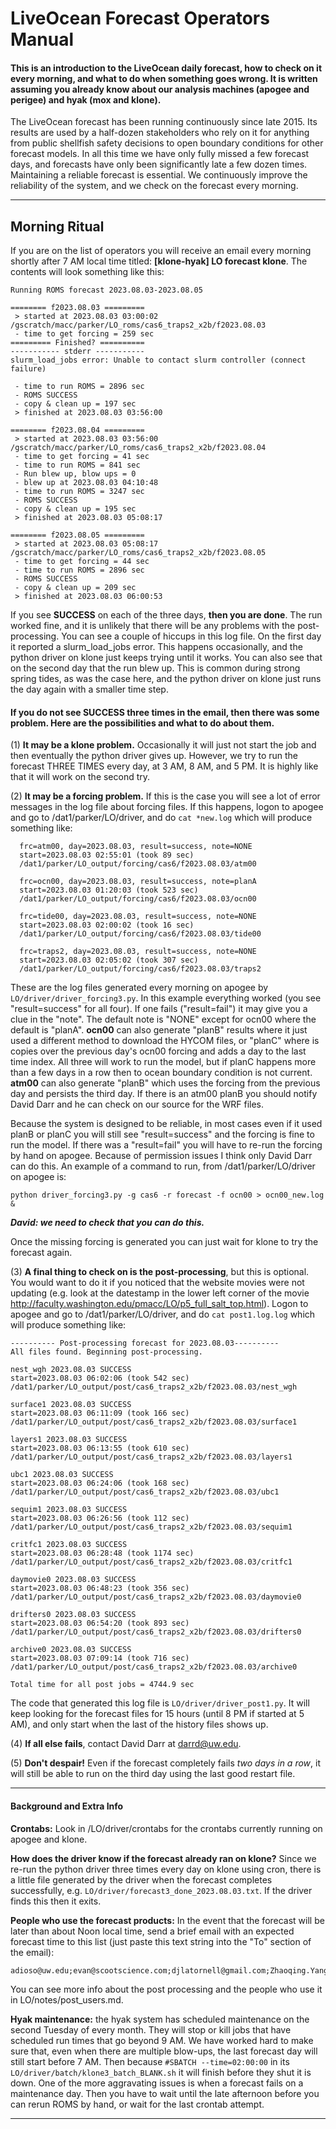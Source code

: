 # LiveOcean Forecast Operators Manual

#### This is an introduction to the LiveOcean daily forecast, how to check on it every morning, and what to do when something goes wrong. It is written assuming you already know about our analysis machines (apogee and perigee) and hyak (mox and klone).

The LiveOcean forecast has been running continuously since late 2015. Its results are used by a half-dozen stakeholders who rely on it for anything from public shellfish safety decisions to open boundary conditions for other forecast models. In all this time we have only fully missed a few forecast days, and forecasts have only been significantly late a few dozen times. Maintaining a reliable forecast is essential. We continuously improve the reliability of the system, and we check on the forecast every morning.

---

## Morning Ritual

If you are on the list of operators you will receive an email every morning shortly after 7 AM local time titled: **[klone-hyak] LO forecast klone**. The contents will look something like this:
```
Running ROMS forecast 2023.08.03-2023.08.05

======== f2023.08.03 =========
 > started at 2023.08.03 03:00:02
/gscratch/macc/parker/LO_roms/cas6_traps2_x2b/f2023.08.03
 - time to get forcing = 259 sec
========= Finished? ==========
----------- stderr -----------
slurm_load_jobs error: Unable to contact slurm controller (connect failure)

 - time to run ROMS = 2896 sec
 - ROMS SUCCESS
 - copy & clean up = 197 sec
 > finished at 2023.08.03 03:56:00

======== f2023.08.04 =========
 > started at 2023.08.03 03:56:00
/gscratch/macc/parker/LO_roms/cas6_traps2_x2b/f2023.08.04
 - time to get forcing = 41 sec
 - time to run ROMS = 841 sec
 - Run blew up, blow ups = 0
 - blew up at 2023.08.03 04:10:48
 - time to run ROMS = 3247 sec
 - ROMS SUCCESS
 - copy & clean up = 195 sec
 > finished at 2023.08.03 05:08:17

======== f2023.08.05 =========
 > started at 2023.08.03 05:08:17
/gscratch/macc/parker/LO_roms/cas6_traps2_x2b/f2023.08.05
 - time to get forcing = 44 sec
 - time to run ROMS = 2896 sec
 - ROMS SUCCESS
 - copy & clean up = 209 sec
 > finished at 2023.08.03 06:00:53
```
If you see **SUCCESS** on each of the three days, **then you are done**. The run worked fine, and it is unlikely that there will be any problems with the post-processing. You can see a couple of hiccups in this log file. On the first day it reported a slurm_load_jobs error. This happens occasionally, and the python driver on klone just keeps trying until it works. You can also see that on the second day that the run blew up. This is common during strong spring tides, as was the case here, and the python driver on klone just runs the day again with a smaller time step.

#### If you do not see SUCCESS three times in the email, then there was some problem. Here are the possibilities and what to do about them.

(1) **It may be a klone problem.** Occasionally it will just not start the job and then eventually the python driver gives up. However, we try to run the forecast THREE TIMES every day, at 3 AM, 8 AM, and 5 PM. It is highly like that it will work on the second try.

(2) **It may be a forcing problem.** If this is the case you will see a lot of error messages in the log file about forcing files. If this happens, logon to apogee and go to /dat1/parker/LO/driver, and do  `cat *new.log` which will produce something like:
```
  frc=atm00, day=2023.08.03, result=success, note=NONE
  start=2023.08.03 02:55:01 (took 89 sec)
  /dat1/parker/LO_output/forcing/cas6/f2023.08.03/atm00

  frc=ocn00, day=2023.08.03, result=success, note=planA
  start=2023.08.03 01:20:03 (took 523 sec)
  /dat1/parker/LO_output/forcing/cas6/f2023.08.03/ocn00

  frc=tide00, day=2023.08.03, result=success, note=NONE
  start=2023.08.03 02:00:02 (took 16 sec)
  /dat1/parker/LO_output/forcing/cas6/f2023.08.03/tide00

  frc=traps2, day=2023.08.03, result=success, note=NONE
  start=2023.08.03 02:05:02 (took 307 sec)
  /dat1/parker/LO_output/forcing/cas6/f2023.08.03/traps2
```
These are the log files generated every morning on apogee by `LO/driver/driver_forcing3.py`. In this example everything worked (you see "result=success" for all four). If one fails ("result=fail") it may give you a clue in the "note". The default note is "NONE" except for ocn00 where the default is "planA". **ocn00** can also generate "planB" results where it just used a different method to download the HYCOM files, or "planC" where is copies over the previous day's ocn00 forcing and adds a day to the last time index. All three will work to run the model, but if planC happens more than a few days in a row then to ocean boundary condition is not current. **atm00** can also generate "planB" which uses the forcing from the previous day and persists the third day. If there is an atm00 planB you should notify David Darr and he can check on our source for the WRF files.

Because the system is designed to be reliable, in most cases even if it used planB or planC you will still see "result=success" and the forcing is fine to run the model. If there was a "result=fail" you will have to re-run the forcing by hand on apogee. Because of permission issues I think only David Darr can do this. An example of a command to run, from /dat1/parker/LO/driver on apogee is:
```
python driver_forcing3.py -g cas6 -r forecast -f ocn00 > ocn00_new.log &
```
_**David: we need to check that you can do this.**_

Once the missing forcing is generated you can just wait for klone to try the forecast again.

(3) **A final thing to check on is the post-processing**, but this is optional. You would want to do it if you noticed that the website movies were not updating (e.g. look at the datestamp in the lower left corner of the movie http://faculty.washington.edu/pmacc/LO/p5_full_salt_top.html). Logon to apogee and go to /dat1/parker/LO/driver, and do  `cat post1.log.log` which will produce something like:
```
---------- Post-processing forecast for 2023.08.03----------
All files found. Beginning post-processing.

nest_wgh 2023.08.03 SUCCESS
start=2023.08.03 06:02:06 (took 542 sec)
/dat1/parker/LO_output/post/cas6_traps2_x2b/f2023.08.03/nest_wgh

surface1 2023.08.03 SUCCESS
start=2023.08.03 06:11:09 (took 166 sec)
/dat1/parker/LO_output/post/cas6_traps2_x2b/f2023.08.03/surface1

layers1 2023.08.03 SUCCESS
start=2023.08.03 06:13:55 (took 610 sec)
/dat1/parker/LO_output/post/cas6_traps2_x2b/f2023.08.03/layers1

ubc1 2023.08.03 SUCCESS
start=2023.08.03 06:24:06 (took 168 sec)
/dat1/parker/LO_output/post/cas6_traps2_x2b/f2023.08.03/ubc1

sequim1 2023.08.03 SUCCESS
start=2023.08.03 06:26:56 (took 112 sec)
/dat1/parker/LO_output/post/cas6_traps2_x2b/f2023.08.03/sequim1

critfc1 2023.08.03 SUCCESS
start=2023.08.03 06:28:48 (took 1174 sec)
/dat1/parker/LO_output/post/cas6_traps2_x2b/f2023.08.03/critfc1

daymovie0 2023.08.03 SUCCESS
start=2023.08.03 06:48:23 (took 356 sec)
/dat1/parker/LO_output/post/cas6_traps2_x2b/f2023.08.03/daymovie0

drifters0 2023.08.03 SUCCESS
start=2023.08.03 06:54:20 (took 893 sec)
/dat1/parker/LO_output/post/cas6_traps2_x2b/f2023.08.03/drifters0

archive0 2023.08.03 SUCCESS
start=2023.08.03 07:09:14 (took 716 sec)
/dat1/parker/LO_output/post/cas6_traps2_x2b/f2023.08.03/archive0

Total time for all post jobs = 4744.9 sec
```
The code that generated this log file is `LO/driver/driver_post1.py`. It will keep looking for the forecast files for 15 hours (until 8 PM if started at 5 AM), and only start when the last of the history files shows up.

(4) **If all else fails**, contact David Darr at darrd@uw.edu.

(5) **Don't despair!** Even if the forecast completely fails _two days in a row_, it will still be able to run on the third day using the last good restart file.

---

#### Background and Extra Info

**Crontabs:** Look in /LO/driver/crontabs for the crontabs currently running on apogee and klone.

**How does the driver know if the forecast already ran on klone?** Since we re-run the python driver three times every day on klone using cron, there is a little file generated by the driver when the forecast completes successfully, e.g. `LO/driver/forecast3_done_2023.08.03.txt`. If the driver finds this then it exits.

**People who use the forecast products:** In the event that the forecast will be later than about Noon local time, send a brief email with an expected forecast time to this list (just paste this text string into the "To" section of the email):
```
adioso@uw.edu;evan@scootscience.com;djlatornell@gmail.com;Zhaoqing.Yang@pnnl.gov;cseaton@critfc.org;ryan.mccabe@noaa.gov;harpers@uw.edu;p.maccready@gmail.com
```
You can see more info about the post processing and the people who use it in LO/notes/post_users.md.

**Hyak maintenance:** the hyak system has scheduled maintenance on the second Tuesday of every month. They will stop or kill jobs that have scheduled run times that go beyond 9 AM. We have worked hard to make sure that, even when there are multiple blow-ups, the last forecast day will still start before 7 AM. Then because `#SBATCH --time=02:00:00` in its `LO/driver/batch/klone3_batch_BLANK.sh` it will finish before they shut it is down. One of the more aggravating issues is when a forecast fails on a maintenance day. Then you have to wait until the late afternoon before you can rerun ROMS by hand, or wait for the last crontab attempt.

---
